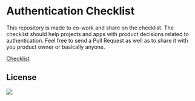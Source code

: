# Authentication Checklist

This repository is made to co-work and share on the checklist. The checklist should help projects and apps with product
decisions related to authentication. Feel free to send a Pull Request as well as to share it with you product owner or
basically anyone.

[Checklist](checklist.md)

## License

[![](https://mirrors.creativecommons.org/presskit/buttons/88x31/svg/by-sa.svg)](https://creativecommons.org/licenses/by-sa/4.0/)
